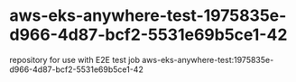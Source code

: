 # aws-eks-anywhere-test-1975835e-d966-4d87-bcf2-5531e69b5ce1-42
repository for use with E2E test job aws-eks-anywhere-test:1975835e-d966-4d87-bcf2-5531e69b5ce1-42
